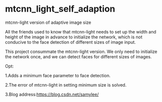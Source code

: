 # mtcnn_light_self_adaption
mtcnn-light version of adaptive image size

All the friends used to know that mtcnn-light needs to set up the width and height of the image in advance to initialize the network, which is not conducive to the face detection of different sizes of image input.

This project consummate the mtcnn-light version. We only need to initialize the network once, and we can detect faces for different sizes of images.

Opt: 

1.Adds a minimum face parameter to face detection.

2.The error of mtcnn-light in setting minimum size is solved.

3.Blog address:https://blog.csdn.net/samylee/
